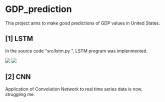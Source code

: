 # GDP_prediction

This project aims to make good predictions of GDP values in United States.

## [1] LSTM
In the source code "src/lstm.py ", LSTM program was implenmented.


<image src="pics/lstm_system.png">

<image src="result/pictures/lstm/len5_neuron100_epoch1000_len10_neuron100_epoch1000_linear_activtion_fitting.png">

## [2] CNN
Application of Convolution Network to real time series data is now, struggling me.
